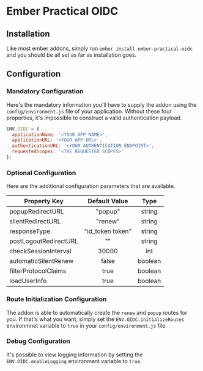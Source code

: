 # Ember Practical OIDC

## Installation

Like most ember addons, simply run `ember install ember-practical-oidc` and you should be all set as far as installation goes.

## Configuration

### Mandatory Configuration
Here's the mandatory information you'll have to supply the addon using the `config/environment.js` file of your application. Without these four properties, it's impossible to construct a valid authentication payload.

```js
ENV.OIDC = {
  applicationName: '<YOUR APP NAME>',
  applicationURL: '<YOUR APP URL>',
  authenticationURL: '<YOUR AUTHENTICATION ENDPOINT>',
  requestedScopes: '<THE REQUESTED SCOPES>'
};
```

### Optional Configuration

Here are the additional configuration parameters that are available.

| Property Key | Default Value | Type |
|---|:-------------:|:------:|
| popupRedirectURL | "popup" | string |
| silentRedirectURL | "renew" | string |
| responseType | "id_token token" | string |
| postLogoutRedirectURL | "" | string |
| checkSessionInterval | 30000 | int |
| automaticSilentRenew | false | boolean |
| filterProtocolClaims | true | boolean |
| loadUserInfo | true | boolean |

### Route Initialization Configuration

The addon is able to automatically create the `renew` and `popup` routes for you. If that's what you want, simply set the `ENV.OIDC.initializeRoutes` environmnet variable to `true` in your `config/environment.js` file.

### Debug Configuration

It's possible to view logging information by setting the `ENV.OIDC.enableLogging` environment variable to `true`.
